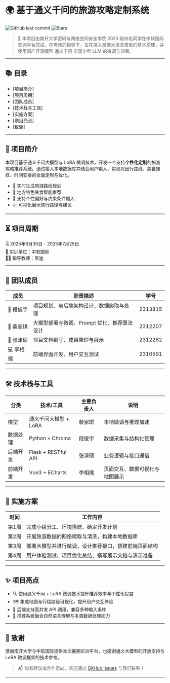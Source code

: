 # 🌍 基于通义千问的旅游攻略定制系统

![GitHub last commit](https://img.shields.io/github/last-commit/Mi-Da-Da/NK_ChinaSoft_project)
![Stars](https://img.shields.io/github/stars/Mi-Da-Da/NK_ChinaSoft_project?style=social)

> 🚀 本项目由南开大学密码与网络空间安全学院 2023 级四名同学在中软国际实训平台完成，在老师的指导下，旨在深入掌握大语言模型的基本原理，并使用国产开源模型 通义千问 实现小型 LLM 的微调与部署。

---

## 📚 目录

- [项目简介]
- [项目周期]
- [团队成员]
- [技术栈与工具]
- [实施方案]
- [项目亮点]
- [致谢]

---

## 📌 项目简介

本项目基于通义千问大模型与 LoRA 微调技术，开发一个支持**个性化定制**的旅游攻略推荐系统。通过接入本地数据库并结合用户输入，实现对出行路线、美食推荐、时间安排的全面定制与优化。

- 🔄 实时生成旅游路线规划  
- 🍜 地方特色美食智能推荐  
- 🎯 支持个性偏好与约束条件输入  
- 📈 可视化展示旅行路径与建议

---

## ⏳ 项目周期

🗓️ 2025年6月30日 - 2025年7月25日  
🏢 实训单位：中软国际  
👨‍🏫 指导教师：吴迪  

---

## 👥 团队成员

| 成员     | 职责描述                           | 学号     |
|--------|----------------------------------|---------|
| 🎯 段俊宇 | 项目规划、前后端架构设计、数据爬取与处理         | 2313815 |
| 🧠 裴家琪 | 大模型部署与微调、Prompt 优化、推荐算法设计   | 2312207 |
| 📄 张津硕 | 项目文档编写、成果整理与展示                | 2312282 |
| 💻 李相儒 | 前端界面开发、用户交互测试                  | 2310591 |

---

## 🛠️ 技术栈与工具

| 分类     | 技术/工具             | 主要负责人 | 说明                     |
|--------|---------------------|--------|------------------------|
| 模型     | 通义千问大模型 + LoRA    | 裴家琪   | 本地微调与推理加速             |
| 数据处理  | Python + Chroma       | 段俊宇   | 数据采集与结构化管理           |
| 后端开发  | Flask + RESTful API | 张津硕   | 业务逻辑与接口通信             |
| 前端开发  | Vue3 + ECharts      | 李相儒   | 页面交互、数据可视化与地图展示      |

---

## 📅 实施方案

| 时间     | 工作内容                                       |
|--------|----------------------------------------------|
| 第1周   | 完成小组分工、环境搭建、确定开发计划                         |
| 第2周   | 开展旅游数据的网络爬取与清洗，构建本地数据库                     |
| 第3周   | 部署大模型并进行微调，设计推荐接口，搭建前端页面结构                |
| 第4周   | 用户体验测试、项目优化总结、撰写展示文档与演示准备                  |

---

## ✨ 项目亮点

- 🔍 使用通义千问 + LoRA 微调技术提升推荐效率与个性化程度  
- 🗺️ 集成地图与行程路径可视化，提升用户交互体验  
- 🔄 后端支持高并发 API 调用，兼容多种输入条件  
- 🎯 推荐系统融合自然语言理解与多源数据处理能力

---

## 🙏 致谢

感谢南开大学与中软国际提供本次暑期实训平台，也感谢通义大模型的开放支持与 LoRA 微调框架的技术参考。

> 📬 如有建议或合作意向，欢迎通过 [GitHub Issues](https://github.com/Mi-Da-Da/NK_ChinaSoft_project/issues) 与我们联系！

---





